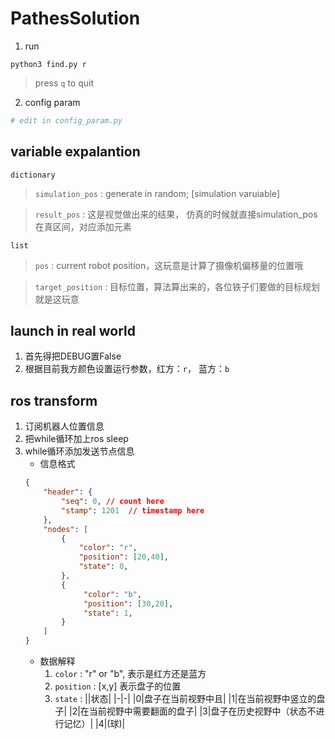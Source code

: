 # PathesSolution

1. run
~~~shell
python3 find.py r
~~~
>  press `q` to quit  
2. config param
~~~python
# edit in config_param.py
~~~

## variable expalantion
`dictionary`
> `simulation_pos` : generate in random; [simulation varuiable]  

> `result_pos` : 这是视觉做出来的结果， 仿真的时候就直接simulation_pos在真区间，对应添加元素

`list`
> `pos` : current robot position，这玩意是计算了摄像机偏移量的位置哦  

> `target_position` :  目标位置，算法算出来的，各位铁子们要做的目标规划就是这玩意


## launch in real world

1. 首先得把DEBUG置False
2. 根据目前我方颜色设置运行参数，红方：`r`， 蓝方：`b`


## ros transform
1. 订阅机器人位置信息
2. 把while循环加上ros sleep
3. while循环添加发送节点信息
   * 信息格式
   ~~~json
   {
       "header": {
           "seq": 0, // count here
           "stamp": 1201  // timestamp here
       },
       "nodes": [
           {
               "color": "r",
               "position": [20,40],
               "state": 0,
           },
           {
                "color": "b",
                "position": [30,20],
                "state": 1,
           }
       ]
   }
   ~~~
   * 数据解释
      1. `color` : "r" or "b", 表示是红方还是蓝方
      2. `position` : [x,y] 表示盘子的位置
      3. `state` : 
           ||状态|
           |-|-|
           |0|盘子在当前视野中且|
           |1|在当前视野中竖立的盘子|
           |2|在当前视野中需要翻面的盘子|
           |3|盘子在历史视野中（状态不进行记忆）|
           |4|(球)|
